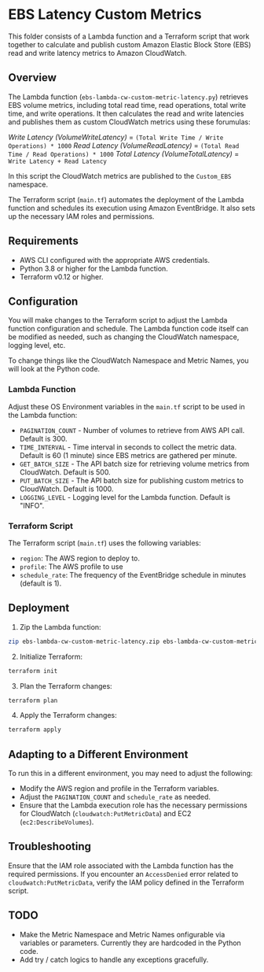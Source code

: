 # EBS Latency Custom Metrics

This folder consists of a Lambda function and a Terraform script that work together to calculate and publish custom Amazon Elastic Block Store (EBS) read and write latency metrics to Amazon CloudWatch.

## Overview

The Lambda function (`ebs-lambda-cw-custom-metric-latency.py`) retrieves EBS volume metrics, including total read time, read operations, total write time, and write operations. It then calculates the read and write latencies and publishes them as custom CloudWatch metrics using these forumulas:

_Write Latency (VolumeWriteLatency)_ = `(Total Write Time / Write Operations) * 1000`
_Read Latency (VolumeReadLatency)_ = `(Total Read Time / Read Operations) * 1000`
_Total Latency (VolumeTotalLatency)_ = `Write Latency + Read Latency`

In this script the CloudWatch metrics are published to the `Custom_EBS` namespace.

The Terraform script (`main.tf`) automates the deployment of the Lambda function and schedules its execution using Amazon EventBridge. It also sets up the necessary IAM roles and permissions.

## Requirements

- AWS CLI configured with the appropriate AWS credentials.
- Python 3.8 or higher for the Lambda function.
- Terraform v0.12 or higher.

## Configuration

You will make changes to the Terraform script to adjust the Lambda function configuration and schedule. The Lambda function code itself can be modified as needed, such as changing the CloudWatch namespace, logging level, etc.

To change things like the CloudWatch Namespace and Metric Names, you will look at the Python code.

### Lambda Function

Adjust these OS Environment variables in the `main.tf` script to be used in the Lambda function:

- `PAGINATION_COUNT` - Number of volumes to retrieve from AWS API call. Default is 300.
- `TIME_INTERVAL` - Time interval in seconds to collect the metric data. Default is 60 (1 minute) since EBS metrics are gathered per minute.
- `GET_BATCH_SIZE` - The API batch size for retrieving volume metrics from CloudWatch. Default is 500.
- `PUT_BATCH_SIZE` - The API batch size for publishing custom metrics to CloudWatch. Default is 1000.
- `LOGGING_LEVEL` - Logging level for the Lambda function. Default is "INFO".

### Terraform Script

The Terraform script (`main.tf`) uses the following variables:

- `region`: The AWS region to deploy to.
- `profile`: The AWS profile to use
- `schedule_rate`: The frequency of the EventBridge schedule in minutes (default is 1).

## Deployment

1. Zip the Lambda function:

```bash
zip ebs-lambda-cw-custom-metric-latency.zip ebs-lambda-cw-custom-metric-latency.py
```

2. Initialize Terraform:

```bash
terraform init
```

3. Plan the Terraform changes:

```bash
terraform plan
```

4. Apply the Terraform changes:

```bash
terraform apply
```

## Adapting to a Different Environment

To run this in a different environment, you may need to adjust the following:

- Modify the AWS region and profile in the Terraform variables.
- Adjust the `PAGINATION_COUNT` and `schedule_rate` as needed.
- Ensure that the Lambda execution role has the necessary permissions for CloudWatch (`cloudwatch:PutMetricData`) and EC2 (`ec2:DescribeVolumes`).

## Troubleshooting

Ensure that the IAM role associated with the Lambda function has the required permissions. If you encounter an `AccessDenied` error related to `cloudwatch:PutMetricData`, verify the IAM policy defined in the Terraform script.

## TODO

- Make the Metric Namespace and Metric Names onfigurable via variables or parameters. Currently they are hardcoded in the Python code.
- Add try / catch logics to handle any exceptions gracefully.
